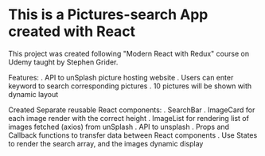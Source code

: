 # This is a Pictures-search App created with React

This project was created following "Modern React with Redux" course on Udemy taught by Stephen Grider.

Features:
    . API to unSplash picture hosting website
    . Users can enter keyword to search corresponding pictures 
    . 10 pictures will be shown with dynamic layout

Created Separate reusable React components:
    . SearchBar
    . ImageCard for each image render with the correct height
    . ImageList for rendering list of images fetched (axios) from unSplash
    . API to unsplash
    . Props and Callback functions to transfer data between React components
    . Use States to render the search array, and the images dynamic display
